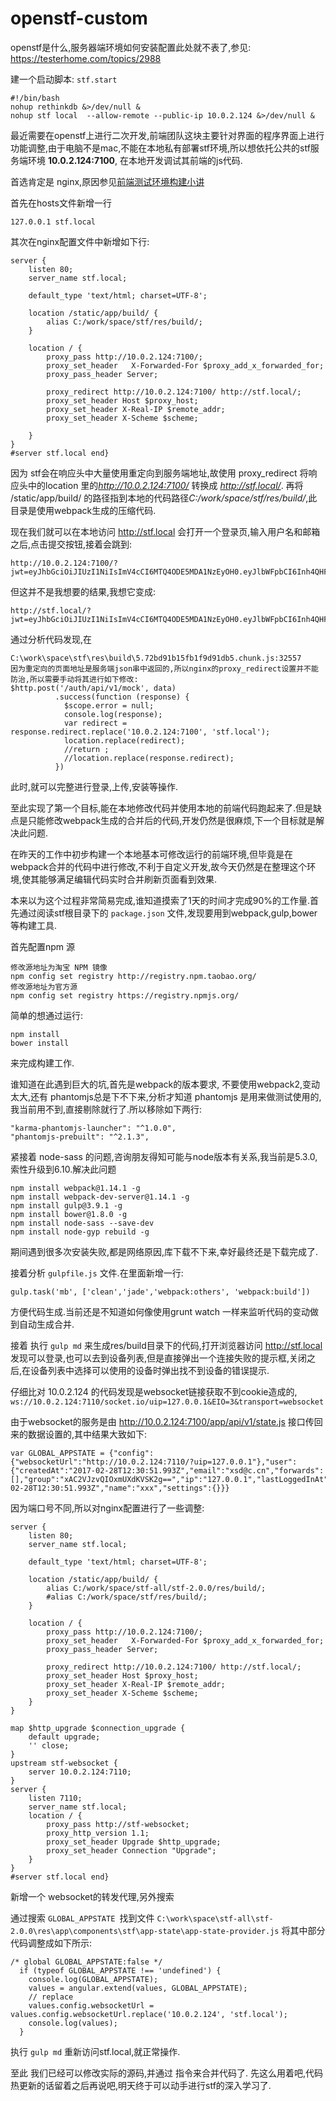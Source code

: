 # openstf-custom

openstf是什么,服务器端环境如何安装配置此处就不表了,参见: https://testerhome.com/topics/2988

建一个启动脚本: ``stf.start``
```
#!/bin/bash
nohup rethinkdb &>/dev/null &
nohup stf local  --allow-remote --public-ip 10.0.2.124 &>/dev/null &
```

最近需要在openstf上进行二次开发,前端团队这块主要针对界面的程序界面上进行功能调整,由于电脑不是mac,不能在本地私有部署stf环境,所以想依托公共的stf服务端环境 **10.0.2.124:7100**, 在本地开发调试其前端的js代码.

首选肯定是 nginx,原因参见[前端测试环境构建小讲](http://www.jianshu.com/p/5c2f114476bc)

首先在hosts文件新增一行
```
127.0.0.1 stf.local
```
其次在nginx配置文件中新增如下行:
```
server {
    listen 80;
    server_name stf.local;

    default_type 'text/html; charset=UTF-8';

    location /static/app/build/ {
        alias C:/work/space/stf/res/build/;
    }

    location / {
        proxy_pass http://10.0.2.124:7100/;
        proxy_set_header   X-Forwarded-For $proxy_add_x_forwarded_for; 
        proxy_pass_header Server;

        proxy_redirect http://10.0.2.124:7100/ http://stf.local/;
        proxy_set_header Host $proxy_host;
        proxy_set_header X-Real-IP $remote_addr;
        proxy_set_header X-Scheme $scheme;
        
    }
}
#server stf.local end}
```
因为 stf会在响应头中大量使用重定向到服务端地址,故使用 proxy_redirect 将响应头中的location 里的*http://10.0.2.124:7100/* 转换成 *http://stf.local/*. 再将 /static/app/build/ 的路径指到本地的代码路径*C:/work/space/stf/res/build/*,此目录是使用webpack生成的压缩代码.

现在我们就可以在本地访问 http://stf.local 会打开一个登录页,输入用户名和邮箱之后,点击提交按钮,接着会跳到: 
```
http://10.0.2.124:7100/?jwt=eyJhbGciOiJIUzI1NiIsImV4cCI6MTQ4ODE5MDA1NzEyOH0.eyJlbWFpbCI6Inh4QHFxLmNvbSIsIm5hbWUiOiJ4eCJ9.DOOT1yZx6MXtCGzUWoPFxYuJYCw_wIHLslCJxEh5sp8
```
但这并不是我想要的结果,我想它变成:
```
http://stf.local/?jwt=eyJhbGciOiJIUzI1NiIsImV4cCI6MTQ4ODE5MDA1NzEyOH0.eyJlbWFpbCI6Inh4QHFxLmNvbSIsIm5hbWUiOiJ4eCJ9.DOOT1yZx6MXtCGzUWoPFxYuJYCw_wIHLslCJxEh5sp8
```
通过分析代码发现,在 
```
C:\work\space\stf\res\build\5.72bd91b15fb1f9d91db5.chunk.js:32557
因为重定向的页面地址是服务端json串中返回的,所以nginx的proxy_redirect设置并不能防治,所以需要手动将其进行如下修改:
$http.post('/auth/api/v1/mock', data)
	      .success(function (response) {
	        $scope.error = null;
	        console.log(response);
	        var redirect = response.redirect.replace('10.0.2.124:7100', 'stf.local');
	        location.replace(redirect);
	        //return ;
	        //location.replace(response.redirect);
	      })
```

此时,就可以完整进行登录,上传,安装等操作.

至此实现了第一个目标,能在本地修改代码并使用本地的前端代码跑起来了.但是缺点是只能修改webpack生成的合并后的代码,开发仍然是很麻烦,下一个目标就是解决此问题.

在昨天的工作中初步构建一个本地基本可修改运行的前端环境,但毕竟是在webpack合并的代码中进行修改,不利于自定义开发,故今天仍然是在整理这个环境,使其能够满足编辑代码实时合并刷新页面看到效果.

本来以为这个过程非常简易完成,谁知道摸索了1天的时间才完成90%的工作量.首先通过阅读stf根目录下的 ``package.json`` 文件,发现要用到webpack,gulp,bower等构建工具.

首先配置npm 源
```
修改源地址为淘宝 NPM 镜像
npm config set registry http://registry.npm.taobao.org/
修改源地址为官方源
npm config set registry https://registry.npmjs.org/
```

简单的想通过运行: 
```
npm install
bower install 
```
来完成构建工作.

谁知道在此遇到巨大的坑,首先是webpack的版本要求, 不要使用webpack2,变动太大,还有 phantomjs总是下不下来,分析才知道 phantomjs 是用来做测试使用的,我当前用不到,直接剔除就行了.所以移除如下两行:
```
"karma-phantomjs-launcher": "^1.0.0",
"phantomjs-prebuilt": "^2.1.3",
```
紧接着 node-sass 的问题,咨询朋友得知可能与node版本有关系,我当前是5.3.0,索性升级到6.10.解决此问题

```
npm install webpack@1.14.1 -g
npm install webpack-dev-server@1.14.1 -g
npm install gulp@3.9.1 -g
npm install bower@1.8.0 -g
npm install node-sass --save-dev
npm install node-gyp rebuild -g
```
期间遇到很多次安装失败,都是网络原因,库下载不下来,幸好最终还是下载完成了.

接着分析 ``gulpfile.js`` 文件.在里面新增一行:
```
gulp.task('mb', ['clean','jade','webpack:others', 'webpack:build'])
```
方便代码生成.当前还是不知道如何像使用grunt watch 一样来监听代码的变动做到自动生成合并.

接着 执行 ``gulp md`` 来生成res/build目录下的代码,打开浏览器访问 http://stf.local 发现可以登录,也可以去到设备列表,但是直接弹出一个连接失败的提示框,关闭之后,在设备列表中选择可以使用的设备时弹出找不到设备的错误提示.

仔细比对 10.0.2.124 的代码发现是websocket链接获取不到cookie造成的, ``
ws://10.0.2.124:7110/socket.io/uip=127.0.0.1&EIO=3&transport=websocket
``

由于websocket的服务是由 http://10.0.2.124:7100/app/api/v1/state.js 接口传回来的数据设置的,其中结果大致如下:
```
var GLOBAL_APPSTATE = {"config":{"websocketUrl":"http://10.0.2.124:7110/?uip=127.0.0.1"},"user":{"createdAt":"2017-02-28T12:30:51.993Z","email":"xsd@c.cn","forwards":[],"group":"xAC2VJzvQIOxmUXdKVSK2g==","ip":"127.0.0.1","lastLoggedInAt":"2017-02-28T12:30:51.993Z","name":"xxx","settings":{}}}
```
因为端口号不同,所以对nginx配置进行了一些调整:
```
server {
    listen 80;
    server_name stf.local;

    default_type 'text/html; charset=UTF-8';

    location /static/app/build/ {
        alias C:/work/space/stf-all/stf-2.0.0/res/build/;
        #alias C:/work/space/stf/res/build/;
    }

    location / {
        proxy_pass http://10.0.2.124:7100/;
        proxy_set_header   X-Forwarded-For $proxy_add_x_forwarded_for; 
        proxy_pass_header Server;

        proxy_redirect http://10.0.2.124:7100/ http://stf.local/;
        proxy_set_header Host $proxy_host;
        proxy_set_header X-Real-IP $remote_addr;
        proxy_set_header X-Scheme $scheme;      
    }
}

map $http_upgrade $connection_upgrade {  
    default upgrade;  
    '' close;  
}
upstream stf-websocket {  
    server 10.0.2.124:7110;  
}  
server {  
    listen 7110;
    server_name stf.local;
    location / {  
        proxy_pass http://stf-websocket;  
        proxy_http_version 1.1;  
        proxy_set_header Upgrade $http_upgrade;  
        proxy_set_header Connection "Upgrade";  
    }  
}
#server stf.local end}
```
新增一个 websocket的转发代理,另外搜索

通过搜索 `GLOBAL_APPSTATE `找到文件 `C:\work\space\stf-all\stf-2.0.0\res\app\components\stf\app-state\app-state-provider.js`
将其中部分代码调整成如下所示:
```
/* global GLOBAL_APPSTATE:false */
  if (typeof GLOBAL_APPSTATE !== 'undefined') {
    console.log(GLOBAL_APPSTATE);
    values = angular.extend(values, GLOBAL_APPSTATE);
    // replace
    values.config.websocketUrl = values.config.websocketUrl.replace('10.0.2.124', 'stf.local');
    console.log(values);
  }
```

执行 ``gulp md`` 重新访问stf.local,就正常操作.

至此 我们已经可以修改实际的源码,并通过 指令来合并代码了. 先这么用着吧,代码热更新的话留着之后再说吧,明天终于可以动手进行stf的深入学习了.